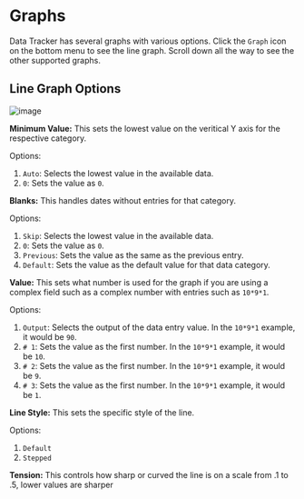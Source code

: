 # Graphs
Data Tracker has several graphs with various options. Click the `Graph` icon on the bottom menu to see the line graph. Scroll down all the way to see the other supported graphs. 

## Line Graph Options
![image](https://github.com/user-attachments/assets/5f215e21-6588-4e2e-8f78-be3e1015cd50)

**Minimum Value:** This sets the lowest value on the veritical Y axis for the respective category.

Options:
1. `Auto`: Selects the lowest value in the available data.
2. `0`: Sets the value as `0`.
   
**Blanks:** This handles dates without entries for that category. 

Options:
1. `Skip`: Selects the lowest value in the available data.
2. `0`: Sets the value as `0`.
3. `Previous`: Sets the value as the same as the previous entry.
4. `Default`: Sets the value as the default value for that data category.

**Value:** This sets what number is used for the graph if you are using a complex field such as a complex number with entries such as `10*9*1`.

Options:
1. `Output`: Selects the output of the data entry value. In the `10*9*1` example, it would be `90`.
2. `# 1`: Sets the value as the first number. In the `10*9*1` example, it would be `10`.
3. `# 2`: Sets the value as the first number. In the `10*9*1` example, it would be `9`.
4. `# 3`: Sets the value as the first number. In the `10*9*1` example, it would be `1`.

**Line Style:** This sets the specific style of the line. 

Options:
1. `Default`
2. `Stepped`

**Tension:** This controls how sharp or curved the line is on a scale from .1 to .5, lower values are sharper
